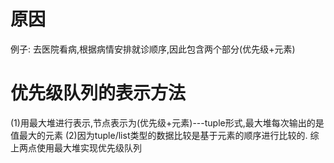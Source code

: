 # 原因
例子:
    去医院看病,根据病情安排就诊顺序,因此包含两个部分(优先级+元素)
# 优先级队列的表示方法
   (1)用最大堆进行表示,节点表示为(优先级+元素)---tuple形式,最大堆每次输出的是值最大的元素
   (2)因为tuple/list类型的数据比较是基于元素的顺序进行比较的.
   综上两点使用最大堆实现优先级队列
   